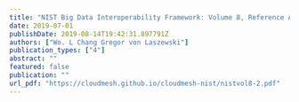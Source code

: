 ```yaml
---
title: "NIST Big Data Interoperability Framework: Volume 8, Reference Architecture Interfaces"
date: 2019-07-01
publishDate: 2019-08-14T19:42:31.897791Z
authors: ["Wo. L Chang Gregor von Laszewski"]
publication_types: ["4"]
abstract: ""
featured: false
publication: ""
url_pdf: "https://cloudmesh.github.io/cloudmesh-nist/nistvol8-2.pdf"
---
```


